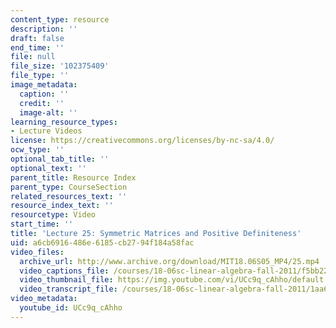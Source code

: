 ```yaml
---
content_type: resource
description: ''
draft: false
end_time: ''
file: null
file_size: '102375409'
file_type: ''
image_metadata:
  caption: ''
  credit: ''
  image-alt: ''
learning_resource_types:
- Lecture Videos
license: https://creativecommons.org/licenses/by-nc-sa/4.0/
ocw_type: ''
optional_tab_title: ''
optional_text: ''
parent_title: Resource Index
parent_type: CourseSection
related_resources_text: ''
resource_index_text: ''
resourcetype: Video
start_time: ''
title: 'Lecture 25: Symmetric Matrices and Positive Definiteness'
uid: a6cb6916-486e-6185-cb27-94f184a58fac
video_files:
  archive_url: http://www.archive.org/download/MIT18.06S05_MP4/25.mp4
  video_captions_file: /courses/18-06sc-linear-algebra-fall-2011/f5bb225dfb8151efb3349a55414aa62b_UCc9q_cAhho.vtt
  video_thumbnail_file: https://img.youtube.com/vi/UCc9q_cAhho/default.jpg
  video_transcript_file: /courses/18-06sc-linear-algebra-fall-2011/1aa6795f9425f242caa4fc5d70211072_UCc9q_cAhho.pdf
video_metadata:
  youtube_id: UCc9q_cAhho
---
```

